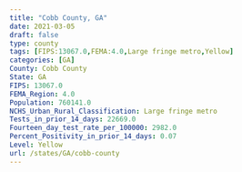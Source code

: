 ```yaml
---
title: "Cobb County, GA"
date: 2021-03-05
draft: false
type: county
tags: [FIPS:13067.0,FEMA:4.0,Large fringe metro,Yellow]
categories: [GA]
County: Cobb County
State: GA
FIPS: 13067.0
FEMA_Region: 4.0
Population: 760141.0
NCHS_Urban_Rural_Classification: Large fringe metro
Tests_in_prior_14_days: 22669.0
Fourteen_day_test_rate_per_100000: 2982.0
Percent_Positivity_in_prior_14_days: 0.07
Level: Yellow
url: /states/GA/cobb-county
---
```



